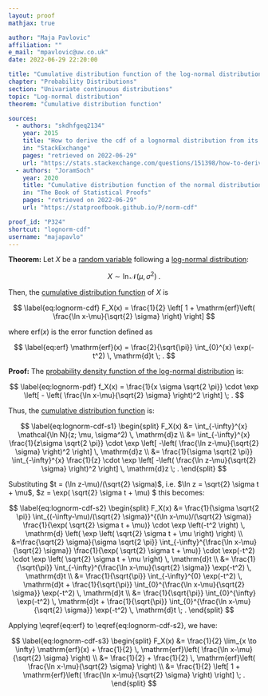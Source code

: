 ```yaml
---
layout: proof
mathjax: true

author: "Maja Pavlovic"
affiliation: ""
e_mail: "mpavlovic@uw.co.uk"
date: 2022-06-29 22:20:00

title: "Cumulative distribution function of the log-normal distribution"
chapter: "Probability Distributions"
section: "Univariate continuous distributions"
topic: "Log-normal distribution"
theorem: "Cumulative distribution function"

sources:
  - authors: "skdhfgeq2134"
    year: 2015
    title: "How to derive the cdf of a lognormal distribution from its pdf"
    in: "StackExchange"
    pages: "retrieved on 2022-06-29"
    url: "https://stats.stackexchange.com/questions/151398/how-to-derive-the-cdf-of-a-lognormal-distribution-from-its-pdf/151404#151404"
  - authors: "JoramSoch"
    year: 2020
    title: "Cumulative distribution function of the normal distribution"
    in: "The Book of Statistical Proofs"
    pages: "retrieved on 2022-06-29"
    url: "https://statproofbook.github.io/P/norm-cdf"

proof_id: "P324"
shortcut: "lognorm-cdf"
username: "majapavlo"
---
```



**Theorem:** Let $X$ be a [random variable](/D/rvar) following a [log-normal distribution](/D/lognorm):

$$ \label{eq:norm}
X \sim \ln \mathcal{N}(\mu, \sigma^2) \; .
$$

Then, the [cumulative distribution function](/D/lognorm-cdf) of $X$ is

$$ \label{eq:lognorm-cdf}
F_X(x) = \frac{1}{2} \left[ 1 + \mathrm{erf}\left( \frac{\ln x-\mu}{\sqrt{2} \sigma} \right) \right]
$$

where $\mathrm{erf}(x)$ is the error function defined as

$$ \label{eq:erf}
\mathrm{erf}(x) = \frac{2}{\sqrt{\pi}} \int_{0}^{x} \exp(-t^2) \, \mathrm{d}t \; .
$$


**Proof:** The [probability density function of the log-normal distribution](/P/lognorm-pdf) is:

$$ \label{eq:lognorm-pdf}
f_X(x) = \frac{1}{x \sigma \sqrt{2 \pi}} \cdot \exp \left[ - \left( \frac{\ln x-\mu}{\sqrt{2} \sigma} \right)^2 \right] \; .
$$

Thus, the [cumulative distribution function](/D/lognorm-cdf) is:

$$ \label{eq:lognorm-cdf-s1}
\begin{split}
F_X(x) &= \int_{-\infty}^{x} \mathcal{\ln N}(z; \mu, \sigma^2) \, \mathrm{d}z \\
&= \int_{-\infty}^{x} \frac{1}{z\sigma \sqrt{2 \pi}} \cdot \exp \left[ -\left( \frac{\ln z-\mu}{\sqrt{2} \sigma} \right)^2 \right] \, \mathrm{d}z \\
&= \frac{1}{\sigma \sqrt{2 \pi}} \int_{-\infty}^{x} \frac{1}{z} \cdot \exp \left[ -\left( \frac{\ln z-\mu}{\sqrt{2} \sigma} \right)^2 \right] \, \mathrm{d}z \; .
\end{split}
$$

Substituting $t = (\ln z-\mu)/(\sqrt{2} \sigma)$, i.e. $\ln z = \sqrt{2} \sigma t + \mu$, $z = \exp( \sqrt{2} \sigma t + \mu) $ this becomes:

$$ \label{eq:lognorm-cdf-s2}
\begin{split}
F_X(x) &= \frac{1}{\sigma \sqrt{2 \pi}} \int_{(-\infty-\mu)/(\sqrt{2} \sigma)}^{(\ln x-\mu)/(\sqrt{2} \sigma)} \frac{1}{\exp( \sqrt{2} \sigma t + \mu)} \cdot \exp \left(-t^2 \right) \, \mathrm{d} \left( \exp \left( \sqrt{2} \sigma t + \mu \right) \right) \\
&=\frac{\sqrt{2} \sigma}{\sigma \sqrt{2 \pi}} \int_{-\infty}^{\frac{\ln x-\mu}{\sqrt{2} \sigma}} \frac{1}{\exp( \sqrt{2} \sigma t + \mu)} \cdot
\exp(-t^2) \cdot \exp \left( \sqrt{2} \sigma t + \mu \right) \, \mathrm{d}t  \\
&= \frac{1}{\sqrt{\pi}} \int_{-\infty}^{\frac{\ln x-\mu}{\sqrt{2} \sigma}} \exp(-t^2) \, \mathrm{d}t \\
&= \frac{1}{\sqrt{\pi}} \int_{-\infty}^{0} \exp(-t^2) \, \mathrm{d}t + \frac{1}{\sqrt{\pi}} \int_{0}^{\frac{\ln x-\mu}{\sqrt{2} \sigma}} \exp(-t^2) \, \mathrm{d}t \\
&= \frac{1}{\sqrt{\pi}} \int_{0}^{\infty} \exp(-t^2) \, \mathrm{d}t + \frac{1}{\sqrt{\pi}} \int_{0}^{\frac{\ln x-\mu}{\sqrt{2} \sigma}} \exp(-t^2) \, \mathrm{d}t \; .
\end{split}
$$

Applying \eqref{eq:erf} to \eqref{eq:lognorm-cdf-s2}, we have:

$$ \label{eq:lognorm-cdf-s3}
\begin{split}
F_X(x) &= \frac{1}{2} \lim_{x \to \infty} \mathrm{erf}(x) + \frac{1}{2} \, \mathrm{erf}\left( \frac{\ln x-\mu}{\sqrt{2} \sigma} \right) \\
&= \frac{1}{2} + \frac{1}{2} \, \mathrm{erf}\left( \frac{\ln x-\mu}{\sqrt{2} \sigma} \right) \\
&= \frac{1}{2} \left[ 1 + \mathrm{erf}\left( \frac{\ln x-\mu}{\sqrt{2} \sigma} \right) \right] \; .
\end{split}
$$